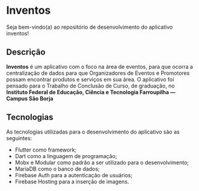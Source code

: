# Inventos

Seja bem-vindo(a) ao repositório de desenvolvimento do aplicativo inventos!

## Descrição

**Inventos** é um aplicativo com o foco na área de eventos, para que ocorra a centralização de dados para que Organizadores de Eventos e Promotores possam encontrar produtos e serviços em sua área.
O aplicativo foi pensado para o Trabalho de Conclusão de Curso, de graduação, no **Instituto Federal de Educação, Ciência e Tecnologia Farroupilha — Campus São Borja**

## Tecnologias

As tecnologias utilizadas para o desenvolvimento do aplicativo são as seguintes:

- Flutter como framework;
- Dart como a linguagem de programação;
- Mobx e Modular como padrão a ser utilizado para o desenvolvimento;
- MariaDB como o banco de dados;
- Firebase Auth para a autenticação de usuários;
- Firebase Hosting para a inserção de imagens.
